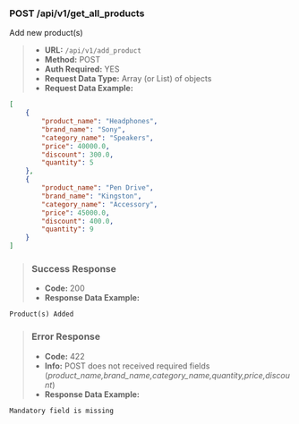 ### POST /api/v1/get_all_products  

Add new product(s)

> - **URL:** `/api/v1/add_product`
> - **Method:** POST
> - **Auth Required:** YES
> - **Request Data Type:** Array (or List) of objects 
> - **Request Data Example:**
```json
[
    {
        "product_name": "Headphones", 
        "brand_name": "Sony", 
        "category_name": "Speakers", 
        "price": 40000.0, 
        "discount": 300.0,
        "quantity": 5
    }, 
    {
        "product_name": "Pen Drive",
        "brand_name": "Kingston",
        "category_name": "Accessory",
        "price": 45000.0,
        "discount": 400.0,
        "quantity": 9
    }
]
```
> ### Success Response
> - **Code:** 200
> - **Response Data Example:** 
```
Product(s) Added
```
> ### Error Response
> - **Code:** 422
> - **Info:** POST does not received required fields (*product_name,brand_name,category_name,quantity,price,discount*)
> - **Response Data Example:**
```
Mandatory field is missing
```
